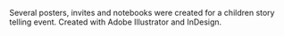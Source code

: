 Several posters, invites and notebooks were created for a children story telling event. 
Created with Adobe Illustrator and InDesign.
